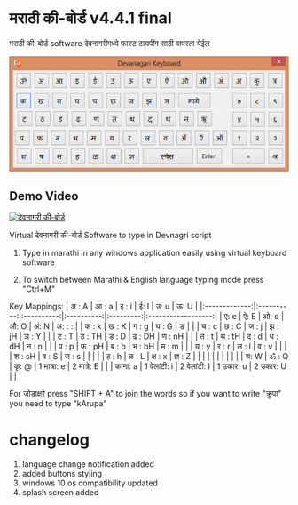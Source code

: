 # मराठी की-बोर्ड v4.4.1 final

मराठी की-बोर्ड software देवनागरीमध्ये फास्ट टायपींग साठी वापरता येईल

![keyboardscreen](https://raw.githubusercontent.com/nitinjs/devanagari-keyboard/master/Screenshot.png)

## Demo Video

[![देवनागरी की-बोर्ड](https://img.youtube.com/vi/H60HUP7hEvU/0.jpg)](https://www.youtube.com/watch?v=H60HUP7hEvU)

Virtual देवनागरी की-बोर्ड Software to type in Devnagri script

1. Type in marathi in any windows application easily using virtual keyboard software

2. To switch between Marathi & English language typing mode press "Ctrl+M"

Key Mappings:
|     अ : A     |    आ : a   |    इ : i   |    ई: I    |    उ: u   |        ऊ: U        |
|:-------------:|:----------:|:----------:|:----------:|:---------:|:------------------:|
|      ए: e     |    ऐ: E    |    ओ: o    |    औ: O    |    अं: N   |       अ: : :       |
|     क : k     |    ख : K   |    ग : g   |    घ : G   |     ङ     |                    |
|     च : c     |    छ : C   |    ज : j   |   झ : jH   |   ञ : Y   |                    |
|     ट : T     |   ठ : TH   |    ड : D   |   ढ : DH   |   ण : nH  |                    |
|     त : t     |   थ : tH   |    द : d   |   ध : dH   |   न : n   |                    |
|     प : p     |   फ : pH   |    ब : b   |   भ : bH   |   म : m   |                    |
|     य : y     |    र : r   |    ल : l   |    व : v   |           |                    |
|     श : sH    |    ष : S   |    स : s   |            |           |                    |
|     ह : h     |    ळ : L   |   क्ष : x   |   ज्ञ : Z   |           |                    |
|               |            |            |            |           |                    |
|     श्र: W     |    ॐ : Q   |    कृ: @    | 1 मात्रा: e | 2 मात्रे: E |                    |
| काना: a       | 1 वेलांटी: i | 2 वेलांटी: I |  1 उकार: u | 2 उकार: U |                    |

For जोडाक्षरे press "SHIFT + A" to join the words
so if you want to write "क्रुपा" you need to type "kArupa" 

# changelog
1. language change notification added
2. added buttons styling
3. windows 10 os compatibility updated
4. splash screen added
